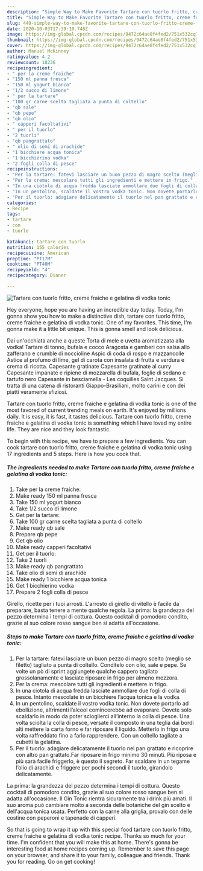 ```yaml
---
description: "Simple Way to Make Favorite Tartare con tuorlo fritto, creme fraiche e gelatina di vodka tonic"
title: "Simple Way to Make Favorite Tartare con tuorlo fritto, creme fraiche e gelatina di vodka tonic"
slug: 449-simple-way-to-make-favorite-tartare-con-tuorlo-fritto-creme-fraiche-e-gelatina-di-vodka-tonic
date: 2020-10-03T17:39:10.748Z
image: https://img-global.cpcdn.com/recipes/9472c64ae8f4fed2/751x532cq70/tartare-con-tuorlo-fritto-creme-fraiche-e-gelatina-di-vodka-tonic-recipe-main-photo.jpg
thumbnail: https://img-global.cpcdn.com/recipes/9472c64ae8f4fed2/751x532cq70/tartare-con-tuorlo-fritto-creme-fraiche-e-gelatina-di-vodka-tonic-recipe-main-photo.jpg
cover: https://img-global.cpcdn.com/recipes/9472c64ae8f4fed2/751x532cq70/tartare-con-tuorlo-fritto-creme-fraiche-e-gelatina-di-vodka-tonic-recipe-main-photo.jpg
author: Manuel McKinney
ratingvalue: 4.2
reviewcount: 18236
recipeingredient:
- " per la creme fraiche"
- "150 ml panna fresca"
- "150 ml yogurt bianco"
- "1/2 succo di limone"
- " per la tartare"
- "100 gr carne scelta tagliata a punta di coltello"
- "qb sale"
- "qb pepe"
- "qb olio"
- " capperi facoltativi"
- " per il tuorlo"
- "2 tuorli"
- "qb pangrattato"
- " olio di semi di arachide"
- "1 bicchiere acqua tonica"
- "1 bicchierino vodka"
- "2 fogli colla di pesce"
recipeinstructions:
- "Per la tartare: fatevi lasciare un buon pezzo di magro scelto (meglio se filetto) tagliato a punta di coltello. Conditelo con olio, sale e pepe. Se volte un pò di sprint aggiungete qualche cappero tagliato grossolanamente e lasciate riposare in frigo per almeno mezzora."
- "Per la crema: mescolare tutti gli ingredienti e mettere in frigo."
- "In una ciotola di acqua fredda lasciate ammollare due fogli di colla di pesce. Intanto mescolate in un bicchiere l’acqua tonica e la vodka."
- "In un pentolino, scaldate il vostro vodka tonic. Non dovete portarlo ad ebollizione, altrimenti l’alcool comincerebbe ad evaporare. Dovete solo scaldarlo in modo da poter scioglierci all’interno la colla di pesce. Una volta sciolta la colla di pesce, versate il composto in una teglia dai bordi alti mettere la carta forno e far riposare il liquido. Metterlo in frigo una volta raffreddato fino a farlo rapprendere. Con un coltello tagliate a cubetti la gelatina."
- "Per il tuorlo: adagiare delicatamente il tuorlo nel pan grattato e ricoprire con altro pan grattato.Far riposare in frigo minimo 30 minuti. Più riposa e più sarà facile friggerlo, è questo il segreto. Far scaldare in un tegame l’olio di arachidi e friggere per pochi secondi il tuorlo, girandolo delicatamente."
categories:
- Recipe
tags:
- tartare
- con
- tuorlo

katakunci: tartare con tuorlo 
nutrition: 155 calories
recipecuisine: American
preptime: "PT17M"
cooktime: "PT40M"
recipeyield: "4"
recipecategory: Dinner

---
```



![Tartare con tuorlo fritto, creme fraiche e gelatina di vodka tonic](https://img-global.cpcdn.com/recipes/9472c64ae8f4fed2/751x532cq70/tartare-con-tuorlo-fritto-creme-fraiche-e-gelatina-di-vodka-tonic-recipe-main-photo.jpg)

Hey everyone, hope you are having an incredible day today. Today, I'm gonna show you how to make a distinctive dish, tartare con tuorlo fritto, creme fraiche e gelatina di vodka tonic. One of my favorites. This time, I'm gonna make it a little bit unique. This is gonna smell and look delicious.

Dai un&#39;occhiata anche a queste Torta di mele e uvetta aromatizzata alla vodka! Tartare di tonno, bufala e cocco Aragosta e gamberi con salsa allo zafferano e crumble di noccioline Aspic di coda di rospo e mazzancolle Astice al profumo di lime, gel di carota con insalata di frutta e verdura e crema di ricotta. Capesante gratinate Capesante gratinate al curry Capesante impanate e ripiene di mozzarella di bufala, foglie di sedano e tartufo nero Capesante in besciamella - Les coquilles Saint Jacques. Si tratta di una catena di ristoranti Giappo-Brasiliani, molto carini e con dei piatti veramente sfiziosi.

Tartare con tuorlo fritto, creme fraiche e gelatina di vodka tonic is one of the most favored of current trending meals on earth. It's enjoyed by millions daily. It is easy, it is fast, it tastes delicious. Tartare con tuorlo fritto, creme fraiche e gelatina di vodka tonic is something which I have loved my entire life. They are nice and they look fantastic.


To begin with this recipe, we have to prepare a few ingredients. You can cook tartare con tuorlo fritto, creme fraiche e gelatina di vodka tonic using 17 ingredients and 5 steps. Here is how you cook that.

<!--inarticleads1-->

##### The ingredients needed to make Tartare con tuorlo fritto, creme fraiche e gelatina di vodka tonic:

1. Take  per la creme fraiche:
1. Make ready 150 ml panna fresca
1. Take 150 ml yogurt bianco
1. Take 1/2 succo di limone
1. Get  per la tartare:
1. Take 100 gr carne scelta tagliata a punta di coltello
1. Make ready qb sale
1. Prepare qb pepe
1. Get qb olio
1. Make ready  capperi facoltativi
1. Get  per il tuorlo:
1. Take 2 tuorli
1. Make ready qb pangrattato
1. Take  olio di semi di arachide
1. Make ready 1 bicchiere acqua tonica
1. Get 1 bicchierino vodka
1. Prepare 2 fogli colla di pesce


Girello, ricette per i tuoi arrosti. L&#39;arrosto di girello di vitello è facile da preparare, basta tenere a mente qualche regola. La prima: la grandezza del pezzo determina i tempi di cottura. Questo cocktail di pomodoro condito, grazie al suo colore rosso sangue ben si adatta all&#39;occasione. 

<!--inarticleads2-->

##### Steps to make Tartare con tuorlo fritto, creme fraiche e gelatina di vodka tonic:

1. Per la tartare: fatevi lasciare un buon pezzo di magro scelto (meglio se filetto) tagliato a punta di coltello. Conditelo con olio, sale e pepe. Se volte un pò di sprint aggiungete qualche cappero tagliato grossolanamente e lasciate riposare in frigo per almeno mezzora.
1. Per la crema: mescolare tutti gli ingredienti e mettere in frigo.
1. In una ciotola di acqua fredda lasciate ammollare due fogli di colla di pesce. Intanto mescolate in un bicchiere l’acqua tonica e la vodka.
1. In un pentolino, scaldate il vostro vodka tonic. Non dovete portarlo ad ebollizione, altrimenti l’alcool comincerebbe ad evaporare. Dovete solo scaldarlo in modo da poter scioglierci all’interno la colla di pesce. Una volta sciolta la colla di pesce, versate il composto in una teglia dai bordi alti mettere la carta forno e far riposare il liquido. Metterlo in frigo una volta raffreddato fino a farlo rapprendere. Con un coltello tagliate a cubetti la gelatina.
1. Per il tuorlo: adagiare delicatamente il tuorlo nel pan grattato e ricoprire con altro pan grattato.Far riposare in frigo minimo 30 minuti. Più riposa e più sarà facile friggerlo, è questo il segreto. Far scaldare in un tegame l’olio di arachidi e friggere per pochi secondi il tuorlo, girandolo delicatamente.


La prima: la grandezza del pezzo determina i tempi di cottura. Questo cocktail di pomodoro condito, grazie al suo colore rosso sangue ben si adatta all&#39;occasione. Il Gin Tonic rientra sicuramente tra i drink più amati. Il suo aroma può cambiare molto a seconda delle botaniche del gin scelto e dell&#39;acqua tonica usata. Perfetto con la carne alla griglia, provalo con delle costine con peperoni e tapenade di capperi. 

So that is going to wrap it up with this special food tartare con tuorlo fritto, creme fraiche e gelatina di vodka tonic recipe. Thanks so much for your time. I'm confident that you will make this at home. There's gonna be interesting food at home recipes coming up. Remember to save this page on your browser, and share it to your family, colleague and friends. Thank you for reading. Go on get cooking!
